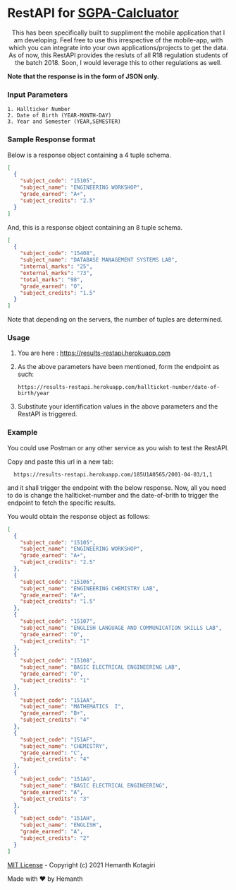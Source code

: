 # RestAPI for [SGPA-Calcluator](https://github.com/hemanth-kotagiri/sgpa-calculator)

<p align="center">This has been specifically built to suppliment the mobile application that I am
developing. Feel free to use this irrespective of the mobile-app, with which
you can integrate into your own applications/projects to get the data. As of
now, this RestAPI provides the resluts of all R18 regulation students of the
batch 2018. Soon, I would leverage this to other regulations as well.</p>

**Note that the response is in the form of JSON only.**

### Input Parameters

```
1. Hallticker Number
2. Date of Birth (YEAR-MONTH-DAY)
3. Year and Semester (YEAR,SEMESTER)
```

### Sample Response format

Below is a response object containing a 4 tuple schema.

```json
[
  {
    "subject_code": "15105",
    "subject_name": "ENGINEERING WORKSHOP",
    "grade_earned": "A+",
    "subject_credits": "2.5"
  }
]
```

And, this is a response object containing an 8 tuple schema.

```json
[
  {
    "subject_code": "15408",
    "subject_name": "DATABASE MANAGEMENT SYSTEMS LAB",
    "internal_marks": "25",
    "external_marks": "73",
    "total_marks": "98",
    "grade_earned": "O",
    "subject_credits": "1.5"
  }
]
```

Note that depending on the servers, the number of tuples are determined.

### Usage

1. You are here : https://results-restapi.herokuapp.com
2. As the above parameters have been mentioned, form the endpoint as such:

   ```
   https://results-restapi.herokuapp.com/hallticket-number/date-of-birth/year
   ```

3. Substitute your identification values in the above parameters and the RestAPI is triggered.

### Example

You could use Postman or any other service as you wish to test the RestAPI.

Copy and paste this url in a new tab:

```
  https://results-restapi.herokuapp.com/185U1A0565/2001-04-03/1,1
```

and it shall trigger the endpoint with the below response. Now, all you need to do is change the hallticket-number and the date-of-brith to trigger the endpoint to fetch the specific results.

You would obtain the response object as follows:

```json
[
  {
    "subject_code": "15105",
    "subject_name": "ENGINEERING WORKSHOP",
    "grade_earned": "A+",
    "subject_credits": "2.5"
  },
  {
    "subject_code": "15106",
    "subject_name": "ENGINEERING CHEMISTRY LAB",
    "grade_earned": "A+",
    "subject_credits": "1.5"
  },
  {
    "subject_code": "15107",
    "subject_name": "ENGLISH LANGUAGE AND COMMUNICATION SKILLS LAB",
    "grade_earned": "O",
    "subject_credits": "1"
  },
  {
    "subject_code": "15108",
    "subject_name": "BASIC ELECTRICAL ENGINEERING LAB",
    "grade_earned": "O",
    "subject_credits": "1"
  },
  {
    "subject_code": "151AA",
    "subject_name": "MATHEMATICS  I",
    "grade_earned": "B+",
    "subject_credits": "4"
  },
  {
    "subject_code": "151AF",
    "subject_name": "CHEMISTRY",
    "grade_earned": "C",
    "subject_credits": "4"
  },
  {
    "subject_code": "151AG",
    "subject_name": "BASIC ELECTRICAL ENGINEERING",
    "grade_earned": "A",
    "subject_credits": "3"
  },
  {
    "subject_code": "151AH",
    "subject_name": "ENGLISH",
    "grade_earned": "A",
    "subject_credits": "2"
  }
]
```

[MIT License](https://github.com/hemanth-kotagiri/sgpa-rest-api/blob/master/LICENSE) - Copyright (c) 2021 Hemanth Kotagiri

Made with ❤️ by Hemanth
